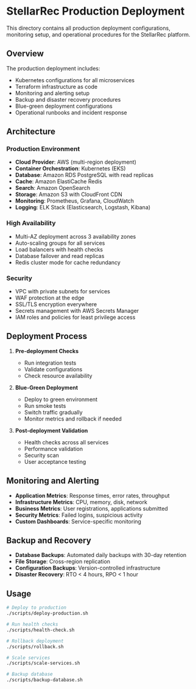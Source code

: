 # StellarRec Production Deployment

This directory contains all production deployment configurations, monitoring setup, and operational procedures for the StellarRec platform.

## Overview

The production deployment includes:
- Kubernetes configurations for all microservices
- Terraform infrastructure as code
- Monitoring and alerting setup
- Backup and disaster recovery procedures
- Blue-green deployment configurations
- Operational runbooks and incident response

## Architecture

### Production Environment
- **Cloud Provider**: AWS (multi-region deployment)
- **Container Orchestration**: Kubernetes (EKS)
- **Database**: Amazon RDS PostgreSQL with read replicas
- **Cache**: Amazon ElastiCache Redis
- **Search**: Amazon OpenSearch
- **Storage**: Amazon S3 with CloudFront CDN
- **Monitoring**: Prometheus, Grafana, CloudWatch
- **Logging**: ELK Stack (Elasticsearch, Logstash, Kibana)

### High Availability
- Multi-AZ deployment across 3 availability zones
- Auto-scaling groups for all services
- Load balancers with health checks
- Database failover and read replicas
- Redis cluster mode for cache redundancy

### Security
- VPC with private subnets for services
- WAF protection at the edge
- SSL/TLS encryption everywhere
- Secrets management with AWS Secrets Manager
- IAM roles and policies for least privilege access

## Deployment Process

1. **Pre-deployment Checks**
   - Run integration tests
   - Validate configurations
   - Check resource availability

2. **Blue-Green Deployment**
   - Deploy to green environment
   - Run smoke tests
   - Switch traffic gradually
   - Monitor metrics and rollback if needed

3. **Post-deployment Validation**
   - Health checks across all services
   - Performance validation
   - Security scan
   - User acceptance testing

## Monitoring and Alerting

- **Application Metrics**: Response times, error rates, throughput
- **Infrastructure Metrics**: CPU, memory, disk, network
- **Business Metrics**: User registrations, applications submitted
- **Security Metrics**: Failed logins, suspicious activity
- **Custom Dashboards**: Service-specific monitoring

## Backup and Recovery

- **Database Backups**: Automated daily backups with 30-day retention
- **File Storage**: Cross-region replication
- **Configuration Backups**: Version-controlled infrastructure
- **Disaster Recovery**: RTO < 4 hours, RPO < 1 hour

## Usage

```bash
# Deploy to production
./scripts/deploy-production.sh

# Run health checks
./scripts/health-check.sh

# Rollback deployment
./scripts/rollback.sh

# Scale services
./scripts/scale-services.sh

# Backup database
./scripts/backup-database.sh
```